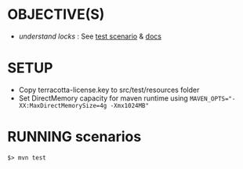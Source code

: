 # OBJECTIVE(S)
* *understand locks* : See [test scenario](src/test/java/org/terracotta/labs/lab5/LockingScenarioTest.java) & [docs](http://terracotta.org/documentation/bigmemorygo/api/explicitlocking)

# SETUP
* Copy terracotta-license.key to src/test/resources folder
* Set DirectMemory capacity for maven runtime using `MAVEN_OPTS="-XX:MaxDirectMemorySize=4g -Xmx1024MB"`

# RUNNING scenarios
`$> mvn test`


